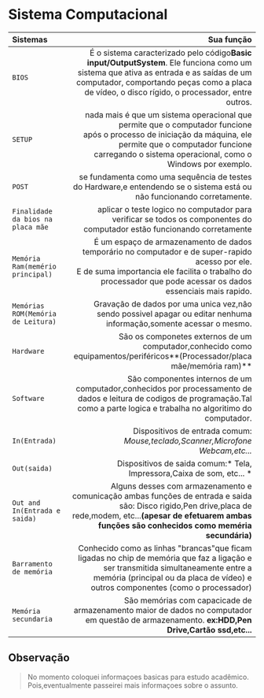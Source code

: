 # Sistema Computacional #


Sistemas | Sua função
:------- | --------:
`BIOS`  | É o sistema caracterizado pelo código**Basic input/OutputSystem**. Ele funciona como um sistema que ativa as entrada e as saídas de um computador, comportando peças como a placa de vídeo, o disco rígido, o processador, entre outros.
`SETUP` | nada mais é que um sistema operacional que permite que o computador funcione</br> após o processo de iniciação da máquina, ele permite que o computador funcione</br> carregando o sistema operacional, como o Windows por exemplo.
` POST ` | se fundamenta como uma sequência de testes do Hardware,e entendendo se o sistema está ou não funcionando corretamente.
`Finalidade da bios na placa mãe` | aplicar o teste logico no computador para</br>verificar se todos os componentes do computador estão funcionando corretamente
`Memória Ram(memério principal)` |  É um espaço de armazenamento de dados temporário no computador e de super-rapido acesso por ele.</br>E de suma importancia ele facilita o trabalho do processador que pode acessar os dados essenciais mais rapido.
`Memórias ROM(Memória de Leitura)` |  Gravação de dados por uma unica vez,não sendo possivel apagar ou editar nenhuma informação,somente acessar o mesmo.
 `Hardware`  |  São os componetes externos de um computador,conhecido como equipamentos/periféricos**(Processador/placa mãe/memória ram)**
 `Software` |  São componentes internos de um computador,conhecidos por processamento de dados e leitura de codigos de programação.Tal como a parte logica e trabalha no algoritimo do computador.
`In(Entrada)` |  Dispositivos de entrada comum: *Mouse,teclado,Scanner,Microfone Webcam,etc...*
`Out(saida)`  |  Dispositivos de saida comum:* Tela, Impressora,Caixa de som, etc... *
`Out and In(Entrada e saida)` |  Alguns desses com armazenamento e comunicação ambas funções de entrada e saida são: Disco rigido,Pen drive,placa de rede,modem, etc...**(apesar de efetuarem ambas funções são conhecidos como meméria secundária)**
`Barramento de memória`| Conhecido como as linhas "brancas"que ficam ligadas no chip de memória que faz a ligação  e ser transmitida simultaneamente entre a memória (principal ou da placa de vídeo) e outros componentes (como o processador)
`Memória secundaria`| São memórias com capacicade de armazenamento maior de dados no computador em questão de armazenamento. **ex:HDD,Pen Drive,Cartão ssd,etc...**


## Observação ##
>No momento coloquei informaçoes basicas para estudo 
>acadêmico. Pois,eventualmente passeirei mais informaçoes sobre o assunto.






